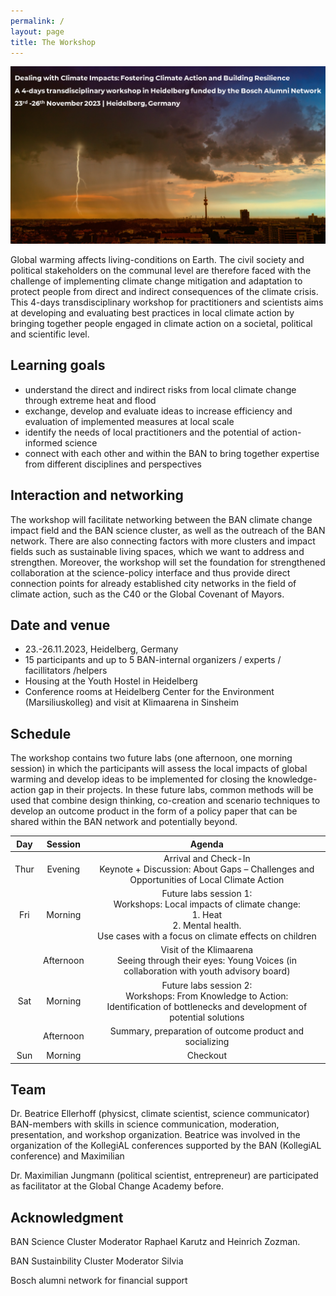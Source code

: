 ```yaml
---
permalink: /
layout: page
title: The Workshop
---
```


<img src="./assets/imgs/workshop_header.png" width="800px">

Global warming affects living-conditions on Earth. The civil society and political stakeholders on the communal level are therefore faced with the challenge of implementing climate change mitigation and adaptation to protect people from direct and indirect consequences of the climate crisis. This 4-days transdisciplinary workshop for practitioners and scientists aims at developing and evaluating best practices in local climate action by bringing together people engaged in climate action on a societal, political and scientific level.  

## Learning goals 

- understand the direct and indirect risks from local climate change through extreme heat and flood 
- exchange, develop and evaluate ideas to increase efficiency and evaluation of implemented measures at local scale 
- identify the needs of local practitioners and the potential of action-informed science 
- connect with each other and within the BAN to bring together expertise from different disciplines and perspectives 

## Interaction and networking 

The workshop will facilitate networking between the BAN climate change impact field and the BAN science cluster, as well as the outreach of the BAN network. There are also connecting factors with more clusters and impact fields such as sustainable living spaces, which we want to address and strengthen. Moreover, the workshop will set the foundation for strengthened collaboration at the science-policy interface and thus provide direct connection points for already established city networks in the field of climate action, such as the C40 or the Global Covenant of Mayors. 

## Date and venue 

- 23.-26.11.2023, Heidelberg, Germany
- 15 participants and up to 5 BAN-internal organizers / experts / facillitators /helpers 
- Housing at the Youth Hostel in Heidelberg  
- Conference rooms at Heidelberg Center for the Environment (Marsiliuskolleg) and visit at Klimaarena in Sinsheim

## Schedule 

The workshop contains two future labs (one afternoon, one morning session) in which the participants will assess the local impacts of global warming and develop ideas to be implemented for closing the knowledge-action gap in their projects. In these future labs, common methods will be used that combine design thinking, co-creation and scenario techniques to develop an outcome product in the form of a policy paper that can be shared within the BAN network and potentially beyond.  

|       Day  |      Session  |                                                                                Agenda                                                                            |
|:----------:|:-------------:|:----------------------------------------------------------------------------------------------------------------------------------------------------------------:|
| Thur       |   Evening     |   Arrival and Check-In <br /> Keynote + Discussion: About Gaps – Challenges and Opportunities of Local Climate Action                                                 |
| Fri        |   Morning     |   Future labs session 1: <br /> Workshops: Local impacts of climate change: <br /> 1. Heat <br /> 2. Mental health. <br /> Use cases with a focus on climate effects on children   |
|            |   Afternoon   |   Visit of the Klimaarena <br /> Seeing through their eyes: Young Voices (in collaboration with youth advisory board)                                                 |
| Sat        |   Morning     |   Future labs session 2: <br /> Workshops: From Knowledge to Action: <br /> Identification of bottlenecks and development of potential solutions                        |
|            |   Afternoon   |   Summary, preparation of outcome product and socializing                                                                                                                       |
| Sun        |   Morning     |   Checkout                                                                                                                                                       |

## Team

Dr. Beatrice Ellerhoff (physicst, climate scientist, science communicator) BAN-members with skills in science communication, moderation, presentation, and workshop organization. Beatrice was involved in the organization of the KollegiAL conferences supported by the BAN (KollegiAL conference) and Maximilian 

Dr. Maximilian Jungmann (political scientist, entrepreneur) are participated as facilitator at the Global Change Academy before.

## Acknowledgment

BAN Science Cluster Moderator Raphael Karutz and Heinrich Zozman. 

BAN Sustainbility Cluster Moderator Silvia

Bosch alumni network for financial support
